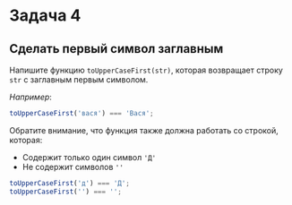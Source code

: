# Задача 4
## Сделать первый символ заглавным

Напишите функцию `toUpperCaseFirst(str)`, которая возвращает строку `str` с заглавным первым символом.

*Например*:

```js
toUpperCaseFirst('вася') === 'Вася';
```

Обратите внимание, что функция также должна работать со строкой, которая:
- Содержит только один символ `'Д'`
- Не содержит символов `''`
```js
toUpperCaseFirst('д') === 'Д';
toUpperCaseFirst('') === '';
```
